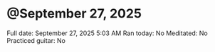 # @September 27, 2025

Full date: September 27, 2025 5:03 AM
Ran today: No
Meditated: No
Practiced guitar: No